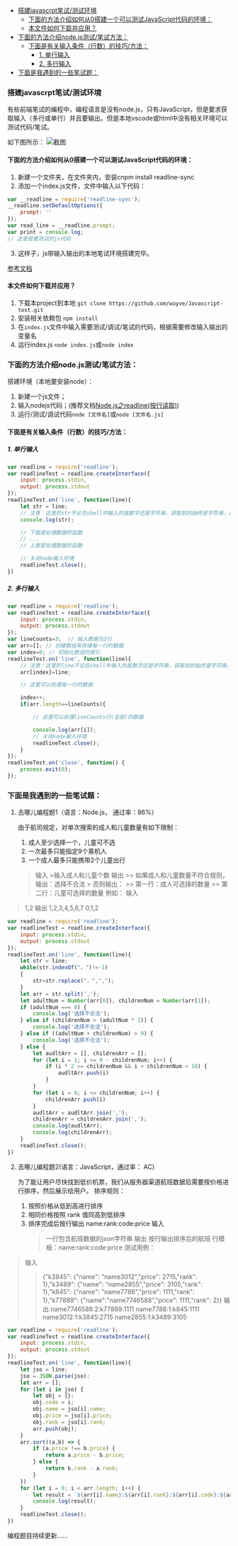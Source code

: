<!-- TOC -->

- [搭建javascrpt笔试/测试环境](#搭建javascrpt笔试测试环境)
    - [下面的方法介绍如何从0搭建一个可以测试JavaScript代码的环境：](#下面的方法介绍如何从0搭建一个可以测试javascript代码的环境)
    - [本文件如何下载并应用？](#本文件如何下载并应用)
- [下面的方法介绍node.js测试/笔试方法：](#下面的方法介绍nodejs测试笔试方法)
    - [下面是有关输入条件（行数）的技巧/方法：](#下面是有关输入条件行数的技巧方法)
        - [1. 单行输入](#1-单行输入)
        - [2. 多行输入](#2-多行输入)
- [下面是我遇到的一些笔试题：](#下面是我遇到的一些笔试题)

<!-- /TOC -->

### 搭建javascrpt笔试/测试环境
有些前端笔试的编程中，编程语言是没有node.js，只有JavaScript，但是要求获取输入（多行或单行）并且要输出。但是本地vscode或html中没有相关环境可以测试代码/笔试。

如下图所示：
![截图](./static/cut1.png)

#### 下面的方法介绍如何从0搭建一个可以测试JavaScript代码的环境：
1. 新建一个文件夹，在文件夹内，安装cnpm install readline-sync
2. 添加一个index.js文件，文件中输入以下代码：
```javascript
var __readline = require('readline-sync');
__readline.setDefaultOptions({
    prompt: ''
});
var read_line = __readline.prompt;
var print = console.log;
// 这里是要测试的js代码
```
3. 这样子，js带输入输出的本地笔试环境搭建完毕。

[参考文档](https://www.cnblogs.com/yujihang/p/7413906.html)


#### 本文件如何下载并应用？
1. 下载本project到本地
`git clone https://github.com/wuyve/Javascript-test.git`
2. 安装相关依赖包
`npm install`
3. 在`index.js`文件中输入需要测试/调试/笔试的代码，根据需要修改输入输出的变量名
4. 运行index.js
`node index.js`或`node index`


### 下面的方法介绍node.js测试/笔试方法：
搭建环境（本地要安装node）：
1. 新建一个js文件；
2. 输入nodejs代码；(推荐文档[Node.js之readline(按行读取)](http://nodejs.cn/api/readline.html))
3. 运行/测试/调试代码`node [文件名]`或`node [文件名.js]`

#### 下面是有关输入条件（行数）的技巧/方法：
##### 1. 单行输入
```javascript
var readline = require('readline');
var readlineTest = readline.createInterface({
    input: process.stdin,
    output: process.stdout
});
readlineTest.on('line', function(line){
    let str = line;  
    // 注意：这里的str不论在shell中输入的是数字还是字符串，获取到的始终是字符串，必要时要将其转换为所需要的数据类型
    console.log(str);

    // 下面是处理数据的函数
    // ...
    // 上面是处理数据的函数

    // 关闭node输入环境
    readlineTest.close();
})
```
##### 2. 多行输入
```javascript
var readline = require('readline');
var readlineTest = readline.createInterface({
    input: process.stdin,
    output: process.stdout
});
var lineCounts=3;  // 输入数据为3行
var arr=[]; // 创建数组来存储每一行的数据
var index=0; // 初始化数组的索引
readlineTest.on('line', function(line){
    // 注意：这里的line不论在shell中输入的是数字还是字符串，获取到的始终是字符串，必要时要将其转换为所需要的数据类型
    arr[index]=line;

    // 这里可以处理每一行的数据

    index++;
    if(arr.length==lineCounts){

        // 这里可以处理lineCounts行(全部)的数据

        console.log(arr[i]);
        // 关闭node输入环境
        readlineTest.close();
    }
});
readlineTest.on('close', function() {
    process.exit(0);
});
```

### 下面是我遇到的一些笔试题：
1. 去哪儿编程题1（语言：Node.js， 通过率：86%）

    由于航司规定，对单次搜索的成人和儿童数量有如下限制：
    1. 成人至少选择一个，儿童可不选
    2. 一次最多只能指定9个乘机人
    3. 一个成人最多只能携带2个儿童出行
    > 输入
        >输入成人和儿童个数
    > 输出
        >> 如果成人和儿童数量不符合规则，输出：选择不合法
        > 否则输出：
        >> 第一行：成人可选择的数量
        >> 第二行：儿童可选择的数量
例如：
输入
> 1,2
输出
> 1,2,3,4,5,6,7
> 0,1,2
```javascript
var readline = require('readline');
var readlineTest = readline.createInterface({
    input: process.stdin,
    output: process.stdout
});
readlineTest.on('line', function(line){
    let str = line;
    while(str.indexOf("，")!=-1)
    {
        str=str.replace("，",",");
    }
    let arr = str.split(',');
    let adultNum = Number(arr[0]), childrenNum = Number(arr[1]);
    if (adultNum === 0) {
        console.log('选择不合法');
    } else if (childrenNum > (adultNum * 2)) {
        console.log('选择不合法');
    } else if ((adultNum + childrenNum) > 9) {
        console.log('选择不合法');
    } else {
        let audltArr = [], childrenArr = [];
        for (let i = 1; i <= 9 - childrenNum; i++) {
            if (i * 2 >= childrenNum && i + childrenNum < 10) {
                audltArr.push(i)
            }
        }
        for (let i = 0; i <= childrenNum; i++) {
            childrenArr.push(i)
        }
        audltArr = audltArr.join(',');
        childrenArr = childrenArr.join(',');
        console.log(audltArr);
        console.log(childrenArr);
    }
    readlineTest.close();
})
```

2. 去哪儿编程题2(语言：JavaScript，通过率： AC)

    为了能让用户尽快找到低价机票，我们从服务器渠道航班数据后需要按价格进行排序，然后展示给用户。
    排序规则：
    1. 按照价格从低到高进行排序
    2. 相同价格按照 rank 值同高到低排序
    3. 排序完成后按行输出 name:rank:code:price
    输入
        > 一行包含航班数据的json字符串
    输出
        > 按行输出排序后的航班 
        > 行模板：name:rank:code:price
测试用例：
> 输入
>> {"k3845": {"name": "name3012","price": 2715,"rank": 1},"k3489": {"name": "name2855","price": 3105,"rank": 1},"k845": {"name": "name7788","price": 1111,"rank": 1},"k77889": {"name":"name7746588","price": 1111,"rank": 2}}
> 输出
>> name7746588:2:k77889:1111
>> name7788:1:k845:1111
>> name3012:1:k3845:2715
>> name2855:1:k3489:3105
```javascript
var readline = require('readline');
var readlineTest = readline.createInterface({
    input: process.stdin,
    output: process.stdout
});
readlineTest.on('line', function(line){
    let jso = line;
    jso = JSON.parse(jso);
    let arr = [];
    for (let i in jso) {
        let obj = {};
        obj.code = i;
        obj.name = jso[i].name;
        obj.price = jso[i].price;
        obj.rank = jso[i].rank;
        arr.push(obj);
    }
    arr.sort((a,b) => {
        if (a.price !== b.price) {
            return a.price - b.price;
        } else {
            return b.rank - a.rank;
        }
    })
    for (let i = 0; i < arr.length; i++) {
        let result = `${arr[i].name}:${arr[i].rank}:${arr[i].code}:${arr[i].price}`
        console.log(result);
    }
    readlineTest.close();
})
```
编程题目持续更新......
